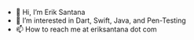 - 👋 Hi, I’m Erik Santana
- 👀 I’m interested in Dart, Swift, Java, and Pen-Testing
- 📫 How to reach me at eriksantana dot com

<!---
eriksantana-io/eriksantana-io is a ✨ special ✨ repository because its `README.md` (this file) appears on your GitHub profile.
You can click the Preview link to take a look at your changes.
--->
